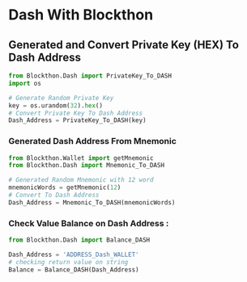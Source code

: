 # Dash With Blockthon

## Generated and Convert Private Key (HEX) To Dash Address
```python
from Blockthon.Dash import PrivateKey_To_DASH
import os

# Generate Random Private Key
key = os.urandom(32).hex()
# Convert Private Key To Dash Address
Dash_Address = PrivateKey_To_DASH(key)
```
### Generated Dash Address From Mnemonic
```python
from Blockthon.Wallet import getMnemonic
from Blockthon.Dash import Mnemonic_To_DASH

# Generated Random Mnemonic with 12 word
mnemonicWords = getMnemonic(12)
# Convert To Dash Address
Dash_Address = Mnemonic_To_DASH(mnemonicWords)
```

### Check Value Balance on Dash Address :
```python
from Blockthon.Dash import Balance_DASH

Dash_Address = 'ADDRESS_Dash_WALLET'
# checking return value on string
Balance = Balance_DASH(Dash_Address)
```
